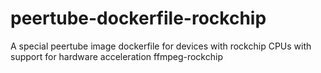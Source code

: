 # peertube-dockerfile-rockchip
A special peertube image dockerfile for devices with rockchip CPUs with support for hardware acceleration ffmpeg-rockchip
